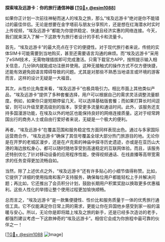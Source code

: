 **探索埃及远游卡：你的旅行通信神器 [[TG💪+ @esim1088](https://t.me/s/esim1088)]**

如果你正计划一次前往神秘而迷人的埃及之旅，那么“埃及远游卡”绝对是你不能错过的最佳伴侣。无论是想要在金字塔前与朋友分享照片，还是想在红海潜水时实时上传视频，“埃及远游卡”都能为你提供稳定、快速且经济实惠的网络连接。今天，我们就来深入了解一下这款专为旅行者设计的手机卡和流量卡。

首先，“埃及远游卡”的最大亮点在于它的便捷性。对于现代旅行者来说，传统的实体SIM卡可能需要到当地购买，甚至还需要语言沟通的麻烦。而“埃及远游卡”采用了eSIM技术，无需物理插拔即可完成激活。只需下载官方APP，按照提示输入相关信息，几分钟内就能成功注册并使用。这种无接触式的操作方式不仅方便快捷，还能有效避免因语言障碍导致的问题。尤其是对那些不熟悉当地语言或环境的游客而言，这样的设计无疑是一大福音。

其次，从性价比角度来看，“埃及远游卡”也极具吸引力。相比市面上其他类似产品，“埃及远游卡”提供了多种套餐选择，用户可以根据自己的需求灵活调整流量额度。例如，如果你只是短期停留几天，可以选择基础版套餐；而如果打算长时间逗留，则可以升级至更高级别的版本，享受更多流量和通话时间。此外，该服务还支持多国漫游功能，在埃及以外的地区也能保持良好的网络连接质量。这对于经常跨国出行的商务人士或自由行爱好者来说，无疑是一个极大的便利。

再者，“埃及远游卡”在覆盖范围和服务稳定性方面同样表现出色。通过与多家国际运营商合作，“埃及远游卡”确保了其信号覆盖全球大部分热门旅游目的地。无论你是在开罗的老城区漫步，还是在卢克索的神庙中探寻历史遗迹，亦或是在亚历山大港的海边放松身心，都可以随时随地享受到高速稳定的互联网体验。而且，该服务还特别优化了针对移动设备的应用程序性能，使得视频通话、在线直播等高带宽需求的任务变得更加流畅自如。

当然，除了上述优点之外，“埃及远游卡”还有许多贴心的小细节值得称赞。比如，它提供了详细的使用指南和客户支持服务，确保每位用户都能轻松上手并解决问题；再比如，它还推出了会员积分计划，鼓励长期用户积累奖励以换取更多优惠福利。这些人性化的举措让整个使用过程更加愉快顺畅。

总而言之，“埃及远游卡”是一款集便捷性、性价比和服务质量于一体的优秀旅行通信工具。它不仅能满足你日常上网的需求，更能让你在异国他乡感受到家一般的温暖与安心。所以，无论你是即将踏上埃及之旅的新手，还是已经多次造访的老手，都强烈建议考虑一下这款神奇的“埃及远游卡”。相信它会成为你旅程中最可靠的伙伴之一！

[[TG💪+ @esim1088](https://t.me/s/esim1088) ![Image](https://i.postimg.cc/4NQfJmqS/Snipaste-2025-05-13-00-14-12.png)]